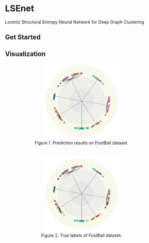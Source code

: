 # LSEnet

Lorentz Structural Entropy Neural Network for Deep Graph Clustering

## Get Started

## Visualization

<div align=center>
<img src="./images/FootBall_pred.png" width=50% alt="football" title="FootBall" >
</div>
<div align=center>
Figure 1. Prediction results on FootBall dataset.
</div>
<br><br>
<div align=center>
<img src="./images/FootBall_true.png" width=50% alt="football" title="FootBall">
</div>
<div align=center>
Figure 2. True labels of FootBall dataset.
</div>
